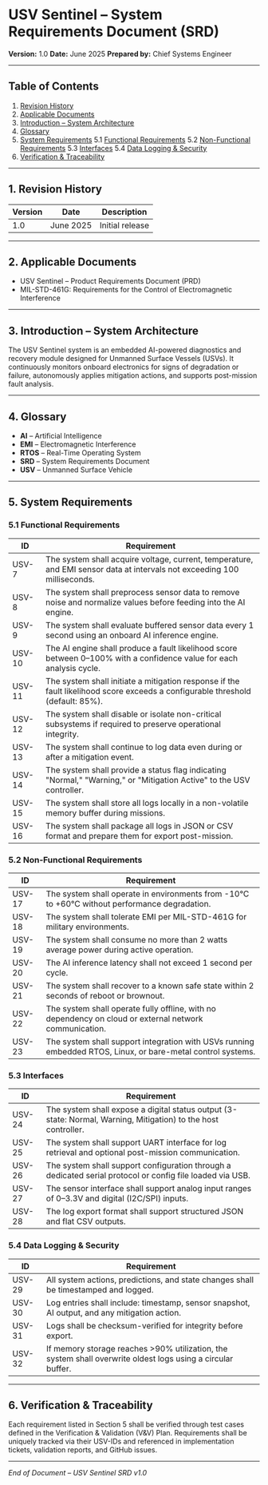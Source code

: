 # USV Sentinel – System Requirements Document (SRD)

**Version:** 1.0
**Date:** June 2025
**Prepared by:** Chief Systems Engineer

---

## Table of Contents

1. [Revision History](#1-revision-history)
2. [Applicable Documents](#2-applicable-documents)
3. [Introduction – System Architecture](#3-introduction--system-architecture)
4. [Glossary](#4-glossary)
5. [System Requirements](#5-system-requirements)
   5.1 [Functional Requirements](#51-functional-requirements)
   5.2 [Non-Functional Requirements](#52-non-functional-requirements)
   5.3 [Interfaces](#53-interfaces)
   5.4 [Data Logging & Security](#54-data-logging--security)
6. [Verification & Traceability](#6-verification--traceability)

---

## 1. Revision History

| Version | Date      | Description     |
| ------- | --------- | --------------- |
| 1.0     | June 2025 | Initial release |

---

## 2. Applicable Documents

* USV Sentinel – Product Requirements Document (PRD)
* MIL-STD-461G: Requirements for the Control of Electromagnetic Interference

---

## 3. Introduction – System Architecture

The USV Sentinel system is an embedded AI-powered diagnostics and recovery module designed for Unmanned Surface Vessels (USVs). It continuously monitors onboard electronics for signs of degradation or failure, autonomously applies mitigation actions, and supports post-mission fault analysis.

---

## 4. Glossary

* **AI** – Artificial Intelligence
* **EMI** – Electromagnetic Interference
* **RTOS** – Real-Time Operating System
* **SRD** – System Requirements Document
* **USV** – Unmanned Surface Vehicle

---

## 5. System Requirements

### 5.1 Functional Requirements

| **ID** | **Requirement**                                                                                                                |
| ------ | ------------------------------------------------------------------------------------------------------------------------------ |
| USV-7  | The system shall acquire voltage, current, temperature, and EMI sensor data at intervals not exceeding 100 milliseconds.       |
| USV-8  | The system shall preprocess sensor data to remove noise and normalize values before feeding into the AI engine.                |
| USV-9  | The system shall evaluate buffered sensor data every 1 second using an onboard AI inference engine.                            |
| USV-10 | The AI engine shall produce a fault likelihood score between 0–100% with a confidence value for each analysis cycle.           |
| USV-11 | The system shall initiate a mitigation response if the fault likelihood score exceeds a configurable threshold (default: 85%). |
| USV-12 | The system shall disable or isolate non-critical subsystems if required to preserve operational integrity.                     |
| USV-13 | The system shall continue to log data even during or after a mitigation event.                                                 |
| USV-14 | The system shall provide a status flag indicating "Normal," "Warning," or "Mitigation Active" to the USV controller.           |
| USV-15 | The system shall store all logs locally in a non-volatile memory buffer during missions.                                       |
| USV-16 | The system shall package all logs in JSON or CSV format and prepare them for export post-mission.                              |

### 5.2 Non-Functional Requirements

| **ID** | **Requirement**                                                                                             |
| ------ | ----------------------------------------------------------------------------------------------------------- |
| USV-17 | The system shall operate in environments from -10°C to +60°C without performance degradation.               |
| USV-18 | The system shall tolerate EMI per MIL-STD-461G for military environments.                                   |
| USV-19 | The system shall consume no more than 2 watts average power during active operation.                        |
| USV-20 | The AI inference latency shall not exceed 1 second per cycle.                                               |
| USV-21 | The system shall recover to a known safe state within 2 seconds of reboot or brownout.                      |
| USV-22 | The system shall operate fully offline, with no dependency on cloud or external network communication.      |
| USV-23 | The system shall support integration with USVs running embedded RTOS, Linux, or bare-metal control systems. |

### 5.3 Interfaces

| **ID** | **Requirement**                                                                                                |
| ------ | -------------------------------------------------------------------------------------------------------------- |
| USV-24 | The system shall expose a digital status output (3-state: Normal, Warning, Mitigation) to the host controller. |
| USV-25 | The system shall support UART interface for log retrieval and optional post-mission communication.             |
| USV-26 | The system shall support configuration through a dedicated serial protocol or config file loaded via USB.      |
| USV-27 | The sensor interface shall support analog input ranges of 0–3.3V and digital (I2C/SPI) inputs.                 |
| USV-28 | The log export format shall support structured JSON and flat CSV outputs.                                      |

### 5.4 Data Logging & Security

| **ID** | **Requirement**                                                                                             |
| ------ | ----------------------------------------------------------------------------------------------------------- |
| USV-29 | All system actions, predictions, and state changes shall be timestamped and logged.                         |
| USV-30 | Log entries shall include: timestamp, sensor snapshot, AI output, and any mitigation action.                |
| USV-31 | Logs shall be checksum-verified for integrity before export.                                                |
| USV-32 | If memory storage reaches >90% utilization, the system shall overwrite oldest logs using a circular buffer. |

---

## 6. Verification & Traceability

Each requirement listed in Section 5 shall be verified through test cases defined in the Verification & Validation (V\&V) Plan. Requirements shall be uniquely tracked via their USV-IDs and referenced in implementation tickets, validation reports, and GitHub issues.

---

*End of Document – USV Sentinel SRD v1.0*
